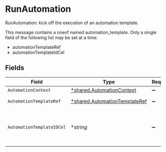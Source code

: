 # RunAutomation

RunAutomation: kick off the execution of an automation template.

This message contains a oneof named automation_template. Only a single field of the following list may be set at a time:
  - automationTemplateRef
  - automationTemplateIdCel



## Fields

| Field                                                                                                                                                                       | Type                                                                                                                                                                        | Required                                                                                                                                                                    | Description                                                                                                                                                                 |
| --------------------------------------------------------------------------------------------------------------------------------------------------------------------------- | --------------------------------------------------------------------------------------------------------------------------------------------------------------------------- | --------------------------------------------------------------------------------------------------------------------------------------------------------------------------- | --------------------------------------------------------------------------------------------------------------------------------------------------------------------------- |
| `AutomationContext`                                                                                                                                                         | [*shared.AutomationContext](../../../pkg/models/shared/automationcontext.md)                                                                                                | :heavy_minus_sign:                                                                                                                                                          | The AutomationContext message.                                                                                                                                              |
| `AutomationTemplateRef`                                                                                                                                                     | [*shared.AutomationTemplateRef](../../../pkg/models/shared/automationtemplateref.md)                                                                                        | :heavy_minus_sign:                                                                                                                                                          | The AutomationTemplateRef message.                                                                                                                                          |
| `AutomationTemplateIDCel`                                                                                                                                                   | **string*                                                                                                                                                                   | :heavy_minus_sign:                                                                                                                                                          | The automationTemplateIdCel field.<br/>This field is part of the `automation_template` oneof.<br/>See the documentation for `c1.api.automations.v1.RunAutomation` for more details. |